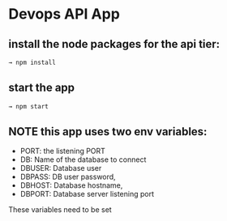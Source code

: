 # Devops API App

## install the node packages for the api tier:

```sh
→ npm install
```

## start the app

```sh
→ npm start
```

## NOTE this app uses two env variables:

- PORT: the listening PORT
- DB: Name of the database to connect
- DBUSER: Database user
- DBPASS: DB user password,
- DBHOST: Database hostname,
- DBPORT: Database server listening port

These variables need to be set
